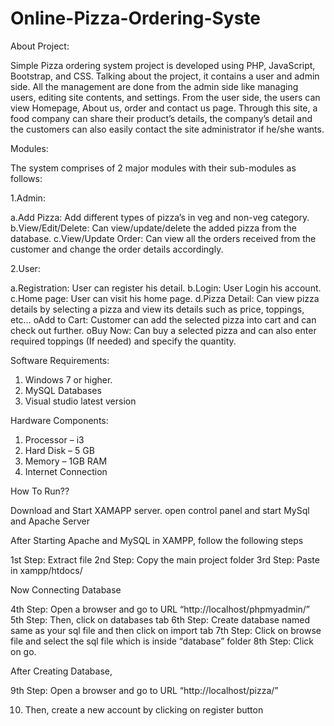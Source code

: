 # Online-Pizza-Ordering-Syste

About Project:

Simple Pizza ordering system project is developed using PHP, JavaScript, Bootstrap, and CSS. Talking about the project, it contains a user and admin side. All the management are done from the admin side like managing users, editing site contents, and settings. From the user side, the users can view Homepage, About us, order and contact us page. Through this site, a food company can share their product’s details, the company’s detail and the customers can also easily contact the site administrator if he/she wants.

Modules:

The system comprises of 2 major modules with their sub-modules as follows:

1.Admin:

a.Add Pizza: Add different types of pizza’s in veg and non-veg category.
b.View/Edit/Delete: Can view/update/delete the added pizza from the database.
c.View/Update Order: Can view all the orders received from the customer and change the order details accordingly.

2.User:

a.Registration: User can register his detail.
b.Login: User Login his account.
c.Home page: User can visit his home page.
d.Pizza Detail: Can view pizza details by selecting a pizza and view its details such as price, toppings, etc…
oAdd to Cart: Customer can add the selected pizza into cart and can check out further.
oBuy Now: Can buy a selected pizza and can also enter required toppings (If needed) and specify the quantity.

Software Requirements:

1. Windows 7 or higher. 
2. MySQL Databases
3. Visual studio latest version

Hardware Components:

1. Processor – i3
2. Hard Disk – 5 GB
3. Memory – 1GB RAM
4. Internet Connection

How To Run??

Download and Start XAMAPP server.
open control panel and start MySql and Apache Server

After Starting Apache and MySQL in XAMPP, follow the following steps

1st Step: Extract file
2nd Step: Copy the main project folder
3rd Step: Paste in xampp/htdocs/

Now Connecting Database

4th Step: Open a browser and go to URL “http://localhost/phpmyadmin/”
5th Step: Then, click on databases tab
6th Step: Create database named same as your sql file and then click on import tab
7th Step: Click on browse file and select the sql file which is inside “database” folder
8th Step: Click on go.

After Creating Database,

9th Step: Open a browser and go to URL “http://localhost/pizza/”

10. Then, create a new account by clicking on register button


